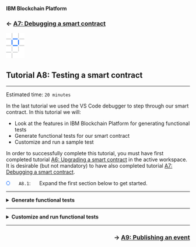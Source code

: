 **IBM Blockchain Platform**

<h3 align='left'>← <a href='./a7.md'><b>A7: Debugging a smart contract</b></a>

![alt text](./images/ibp.png "IBM Blockchain Platform")
## **Tutorial A8: Testing a smart contract**

---

Estimated time: `20 minutes`

In the last tutorial we used the VS Code debugger to step through our smart contract. In this tutorial we will:

* Look at the features in IBM Blockchain Platform for generating functional tests
* Generate functional tests for our smart contract
* Customize and run a sample test

In order to successfully complete this tutorial, you must have first completed tutorial <a href='./a6.md'>A6: Upgrading a smart contract</a> in the active workspace. It is desirable (but not mandatory) to have also completed tutorial <a href='./a7.md'>A7: Debugging a smart contract</a>.

![alt text](./images/bullet.png "[]") &nbsp;&nbsp;&nbsp;&nbsp; `A8.1`: &nbsp;&nbsp;&nbsp;&nbsp;
Expand the first section below to get started.


---
<details>
<summary><b>Generate functional tests</b></summary>

Throughout these tutorials we've been submitting and evaluating transactions individually, using client applications and VS Code.

Of course, good practices for software development also apply to smart contracts and applications, which means that when you're developing real-world blockchain solutions it's important to use a framework to allow more formal testing of the code you write.

While discussion of these practices is beyond the scope of this tutorial, we will now look at the features in IBM Blockchain Platform and VS Code to faciliate the creation of functional tests for smart contracts.

![alt text](./images/bullet.png "[]") &nbsp;&nbsp;&nbsp;&nbsp; `A8.2`: &nbsp;&nbsp;&nbsp;&nbsp;
Ensure that the Fabric Gateways view is visible and that the local network is connected.

If necessary, click the IBM Blockchain Platform sidebar icon to show the Fabric Gateways view, and click '1 Org Local Fabric' to connect to the gateway. DemoContract@0.0.2 should be instantiated on the 'mychannel' network.

![alt text](./images/a8.2.png "Connected gateway")

![alt text](./images/bullet.png "[]") &nbsp;&nbsp;&nbsp;&nbsp; `A8.3`: &nbsp;&nbsp;&nbsp;&nbsp;
Right-click 'DemoContract@0.0.2' and select 'Generate Tests for Smart Contract(s)'.

![alt text](./images/a8.3.png "Generate tests option")

We want to generate tests for our smart contract.

![alt text](./images/bullet.png "[]") &nbsp;&nbsp;&nbsp;&nbsp; `A8.4`: &nbsp;&nbsp;&nbsp;&nbsp;
Click 'DemoContract'.

![alt text](./images/a8.4.png "Select DemoContract")

We will use the TypeScript language for our tests.

![alt text](./images/bullet.png "[]") &nbsp;&nbsp;&nbsp;&nbsp; `A8.5`: &nbsp;&nbsp;&nbsp;&nbsp;
Click 'TypeScript'.

![alt text](./images/a8.5.1.png "Select TypeScript")

The test application will be generated in a new functionalTests folder and shown in the editor. You might need to wait a minute or so while VS Code attempts to build the tests.

Unfortunately, the tests will not build correctly because our DemoContract TypeScript project already contains a tsconfig.json file, which will need updating to include the new source file. When building has completed, if you click on the Problems tab you will see the following error:

![alt text](./images/a8.5.2.png "Errors after test generation")

![alt text](./images/bullet.png "[]") &nbsp;&nbsp;&nbsp;&nbsp; `A8.6`: &nbsp;&nbsp;&nbsp;&nbsp;
Click on the Explorer sidebar icon and load the DemoContract -> tsconfig.json file.

![alt text](./images/a8.6.png "Load tsconfig.json")

We need to add a reference to our new functional tests directory to this file.

![alt text](./images/bullet.png "[]") &nbsp;&nbsp;&nbsp;&nbsp; `A8.7`: &nbsp;&nbsp;&nbsp;&nbsp;
Inside the *include* clause, after the "./src/**/*" expression add a comma (`,`) and then insert the line `"./functionalTests/**/*"`.

The new clause should look like this:

![alt text](./images/a8.7.png "tsconfig.json updates")

![alt text](./images/bullet.png "[]") &nbsp;&nbsp;&nbsp;&nbsp; `A8.8`: &nbsp;&nbsp;&nbsp;&nbsp;
Save the file ('File' -> 'Save').

After a pause for compilation, the errors will disappear.

![alt text](./images/a8.8.png "No errors")

Take some time to review the generated *MyAssetContract-DemoContract@0.0.2.test.ts* file before continuing.

In addition to some standard code to connect to the Fabric gateway, the test application contains clauses for each of the transactions described in our smart contract, and these attempt to call the transaction and check the output.

![alt text](./images/bullet.png "[]") &nbsp;&nbsp;&nbsp;&nbsp; `A8.9`: &nbsp;&nbsp;&nbsp;&nbsp;
Expand the next section of the tutorial to continue.

</details>

---
<details>
<summary><b>Customize and run functional tests</b></summary>

If you look closely at the checks made by each of the transaction tests, you'll see that they simply make the assertion that true equals true. We need to replace each check with one that looks at the response from the transaction and compares it with the desired output.

In this section we'll update one of these test transactions and try it out.

![alt text](./images/bullet.png "[]") &nbsp;&nbsp;&nbsp;&nbsp; `A8.10`: &nbsp;&nbsp;&nbsp;&nbsp;
Scroll to the *myAssetExists* test.

![alt text](./images/a8.10.png "Generate tests option")

![alt text](./images/bullet.png "[]") &nbsp;&nbsp;&nbsp;&nbsp; `A8.11`: &nbsp;&nbsp;&nbsp;&nbsp;
Replace the *assert.equal(true, true);* statement with the line
```typescript
assert.equal(JSON.parse(response.toString()), true);
```

![alt text](./images/a8.11.png "Updated myAssetExists test")

This is checking that the output of the 'myAssetExists' transaction is true for the value of the input parameter 'EXAMPLE'. In order words, it's checking to see if the asset with the key 'EXAMPLE' exists.

![alt text](./images/bullet.png "[]") &nbsp;&nbsp;&nbsp;&nbsp; `A8.12`: &nbsp;&nbsp;&nbsp;&nbsp;
Save the file ('File' -> 'Save').

![alt text](./images/bullet.png "[]") &nbsp;&nbsp;&nbsp;&nbsp; `A8.13`: &nbsp;&nbsp;&nbsp;&nbsp;
Click the 'Run Test' hyperlink that is just before the *describe('myAssetExists')* clause.

![alt text](./images/a8.13.1.png "Run test hyperlink")

The test will now run. After a brief pause you will see the output in the terminal:

![alt text](./images/a8.13.2.png "Test output for 'EXAMPLE'")

This test is failing as expected, because the 'EXAMPLE' key does not exist in our blockchain's world state.

We will now edit the test to check for a key that we know exists. As a result of earlier tutorials, you should have assets with keys '002' and '003' described in your world state. (If not, first try submitting a 'createMyAsset' transaction again.)

![alt text](./images/bullet.png "[]") &nbsp;&nbsp;&nbsp;&nbsp; `A8.14`: &nbsp;&nbsp;&nbsp;&nbsp;
Change 'EXAMPLE' in the *myAssetId* definition to `'002'`.

![alt text](./images/a8.14.png "Change myAssetId to '002'")

![alt text](./images/bullet.png "[]") &nbsp;&nbsp;&nbsp;&nbsp; `A8.15`: &nbsp;&nbsp;&nbsp;&nbsp;
Save the file ('File' -> 'Save').

![alt text](./images/bullet.png "[]") &nbsp;&nbsp;&nbsp;&nbsp; `A8.16`: &nbsp;&nbsp;&nbsp;&nbsp;
Click 'Run Test' again.

This time you will see that the test passes, because the asset with key '002' exists in the world state.

![alt text](./images/a8.16.png "Passing test")

While we have just tested a single transaction here, the generated application can be run in its entirety so that all transactions in a smart contract can be functionally tested. You can add additional tests to the application, and the tests can also be combined with a more comprehensive testing framework and integrated into a build pipeline.

<br><h3 align='left'>Summary</h3>

In this tutorial we have seen how functional tests can be generated for our smart contracts. We have also seen how to customize these tests so that we can check that smart contracts are running correctly.

In the next tutorial we will see how we can update our smart contract to allow other applications to be notified when an interesting event occurs.

</details>

---

<h3 align='right'> → <a href='./a8.md'><b>A9: Publishing an event</b></h3></a>
